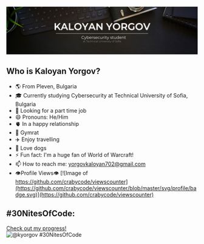 ![Banner](banner.png)

## Who is Kaloyan Yorgov?
- 🌎 From Pleven, Bulgaria <br>
- 🎓 Currently studying Cybersecurity at Technical University of Sofia, Bulgaria <br>
- 💼 Looking for a part time job <br>
- 😄 Pronouns: He/Him <br>
- 🫀 In a happy relationship <br>
- 💪 Gymrat <br>
- ✈️ Enjoy travelling <br>
- 🐶 Love dogs <br>
- ⚡ Fun fact: I'm a huge fan of World of Warcraft! <br>
- 📫 How to reach me: [yorgovkaloyan702@gmail.com](yorgovkaloyan702@gmail.com) <br>
- 👁️Profile Views👁️
[![Image of https://github.com/crabycode/viewscounter](https://github.com/crabycode/viewscounter/blob/master/svg/profile/badge.svg)](https://github.com/crabycode/viewscounter) 

## #30NitesOfCode:
  [Check out my progress!](https://www.codedex.io/@kyorgov/30-nites-of-code)  
  ![@kyorgov #30NitesOfCode](https://www.codedex.io/api/petStatus?user=kyorgov)
